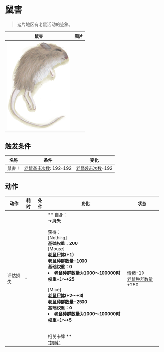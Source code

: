 # 鼠害  
> 这片地区有老鼠活动的迹象。  
  
  鼠害  |   图片   
 ----  |  ----:   
   |  <img decoding="async" src="Sprite/Mouse.png" href="a.md" style="max-width:300px;max-height:300px;">   
  
## 触发条件  
名称  |  条件  |  变化  
----  |  ----  |  ----  
鼠害！  |  [老鼠袭击次数](MouseDamageCounter.md): 192-192  |  [老鼠袭击次数](MouseDamageCounter.md)-192  
## 动作  
动作  |  耗时  |  条件  |  变化  |  状态  
----  |  ----  |  ----  |  ----  |  ----  
评估损失<br>  |  -  |    |  ** 自身：**<br>→消失<br><br>** 获得： **<br>** [Nothing] **<br>基础权重：200<br>** [Mouse] **<br>  [老鼠尸体](Mouse.md)(+1)<br>[老鼠种群数量](Pop_Mouse.md)-1000<br>基础权重：0<li>[老鼠种群数量](Pop_Mouse.md)为1000～100000时权重+1～+25</li><br>** [Mice] **<br>  [老鼠尸体](Mouse.md)(+2～+3)<br>[老鼠种群数量](Pop_Mouse.md)-2500<br>基础权重：0<li>[老鼠种群数量](Pop_Mouse.md)为1000～100000时权重+1～+5</li><br><br>** 相关卡牌 **<br>[“饲料”](tag_Feed.md)  |  [情绪](Morale.md)-10<br>[老鼠种群数量](Pop_Mouse.md)+250  


<script>document.title="鼠害 - 卡牌生存百科 Card Survival Wiki";</script>